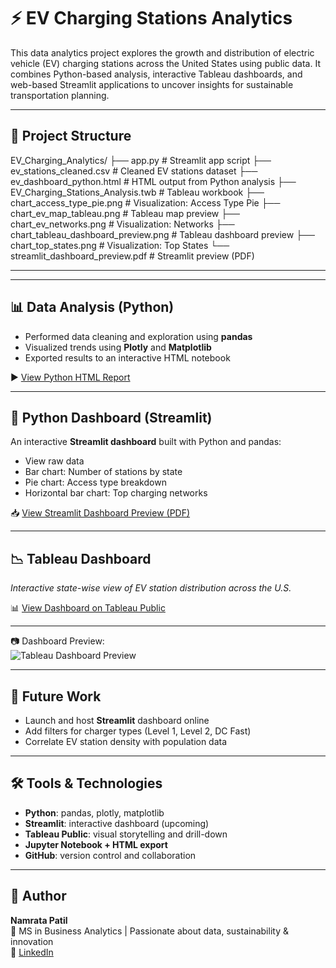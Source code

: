 # ⚡ EV Charging Stations Analytics

This data analytics project explores the growth and distribution of electric vehicle (EV) charging stations across the United States using public data. It combines Python-based analysis, interactive Tableau dashboards, and web-based Streamlit applications to uncover insights for sustainable transportation planning.

---

## 📁 Project Structure

EV_Charging_Analytics/ ├── app.py # Streamlit app script ├── ev_stations_cleaned.csv # Cleaned EV stations dataset ├── ev_dashboard_python.html # HTML output from Python analysis ├── EV_Charging_Stations_Analysis.twb # Tableau workbook ├── chart_access_type_pie.png # Visualization: Access Type Pie ├── chart_ev_map_tableau.png # Tableau map preview ├── chart_ev_networks.png # Visualization: Networks ├── chart_tableau_dashboard_preview.png # Tableau dashboard preview ├── chart_top_states.png # Visualization: Top States └── streamlit_dashboard_preview.pdf # Streamlit preview (PDF)

---


---

## 📊 Data Analysis (Python)

- Performed data cleaning and exploration using **pandas**
- Visualized trends using **Plotly** and **Matplotlib**
- Exported results to an interactive HTML notebook

▶️ [View Python HTML Report](ev-charging-analytics/blob/main/ev_dashboard_python.html)

---

## 🐍 Python Dashboard (Streamlit)

An interactive **Streamlit dashboard** built with Python and pandas:
- View raw data
- Bar chart: Number of stations by state
- Pie chart: Access type breakdown
- Horizontal bar chart: Top charging networks

📥 [View Streamlit Dashboard Preview (PDF)](streamlit_dashboard_preview.pdf)

---

## 📉 Tableau Dashboard

*Interactive state-wise view of EV station distribution across the U.S.*

📊 [View Dashboard on Tableau Public](EV_Charging_Stations_Analysis.twb)  

---

📷 Dashboard Preview:  
![Tableau Dashboard Preview](chart_tableau_dashboard_preview.png)

---

## 🚀 Future Work
- Launch and host **Streamlit** dashboard online
- Add filters for charger types (Level 1, Level 2, DC Fast)
- Correlate EV station density with population data

---

## 🛠️ Tools & Technologies
- **Python**: pandas, plotly, matplotlib
- **Streamlit**: interactive dashboard (upcoming)
- **Tableau Public**: visual storytelling and drill-down
- **Jupyter Notebook + HTML export**
- **GitHub**: version control and collaboration

---

## 👤 Author  
**Namrata Patil**  
📍 MS in Business Analytics | Passionate about data, sustainability & innovation  
🔗 [LinkedIn](https://www.linkedin.com/in/patil1namrata)

